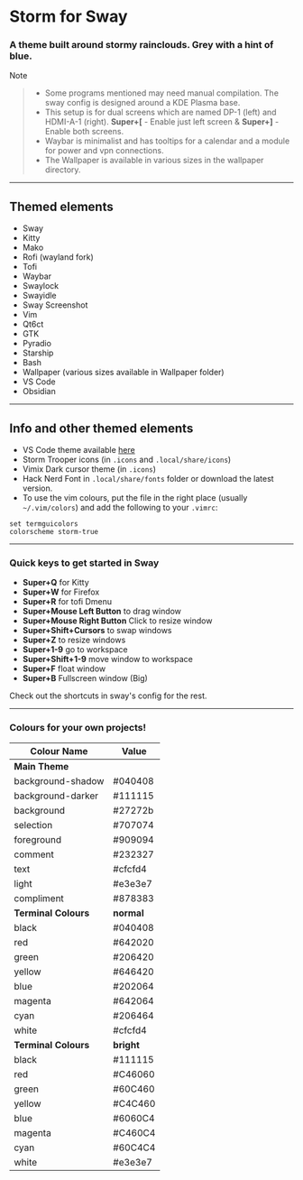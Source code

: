 # Storm for Sway

### A theme built around stormy rainclouds. Grey with a hint of blue.


Note
> - Some programs mentioned may need manual compilation. The sway config is designed around a KDE Plasma base.
> - This setup is for dual screens which are named DP-1 (left) and HDMI-A-1 (right). **Super+[** - Enable just left screen & **Super+]** - Enable both screens.
> - Waybar is minimalist and has tooltips for a calendar and a module for power and vpn connections.
> - The Wallpaper is available in various sizes in the wallpaper directory.
>
>

---

## Themed elements

- Sway
- Kitty
- Mako
- Rofi (wayland fork)
- Tofi
- Waybar
- Swaylock
- Swayidle
- Sway Screenshot
- Vim
- Qt6ct
- GTK
- Pyradio
- Starship
- Bash
- Wallpaper (various sizes available in Wallpaper folder)
- VS Code
- Obsidian

---

## Info and other themed elements

- VS Code theme available [here](https://marketplace.visualstudio.com/items?itemName=JackdawDev.storm-darktheme&ssr=false)
- Storm Trooper icons (in `.icons` and `.local/share/icons`)
- Vimix Dark cursor theme (in `.icons`)
- Hack Nerd Font in `.local/share/fonts` folder or download the latest version. 
- To use the vim colours, put the file in the right place (usually `~/.vim/colors`) and add the following to your `.vimrc`:
```text
set termguicolors
colorscheme storm-true
```
---

### Quick keys to get started in Sway

- **Super+Q** for Kitty
- **Super+W** for Firefox
- **Super+R** for tofi Dmenu
- **Super+Mouse Left Button** to drag window
- **Super+Mouse Right Button** Click to resize window
- **Super+Shift+Cursors** to swap windows
- **Super+Z** to resize windows
- **Super+1-9** go to workspace
- **Super+Shift+1-9** move window to workspace
- **Super+F** float window
- **Super+B** Fullscreen window (Big)

Check out the shortcuts in sway's config for the rest.

---

### Colours for your own projects!

| Colour Name | Value |
| --- | --- |
| **Main Theme** | |
| background-shadow | \#040408 |
| background-darker | \#111115 |
| background| \#27272b |
| selection | \#707074 |
| foreground | \#909094 |
| comment | \#232327 |
| text | \#cfcfd4 |
| light | \#e3e3e7 |
| compliment | \#878383 |
| **Terminal Colours** | **normal** |
| black | \#040408 |
| red | \#642020 |
| green | \#206420 |
| yellow | \#646420 |
| blue | \#202064 |
| magenta | \#642064 |
| cyan | \#206464 |
| white | \#cfcfd4 |
| **Terminal Colours** | **bright** |
| black | \#111115 |
| red | \#C46060 |
| green | \#60C460 |
| yellow | \#C4C460 |
| blue | \#6060C4 |
| magenta | \#C460C4 |
| cyan | \#60C4C4 |
| white | \#e3e3e7 |